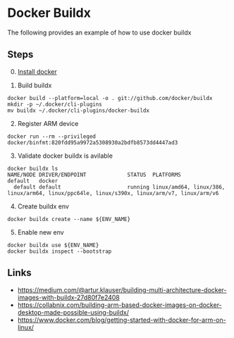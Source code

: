 # Docker Buildx 

The following provides an example of how to use docker buildx 

## Steps
0. [Install docker](docker_install.sh) 

1. Build buildx
```
docker build --platform=local -o . git://github.com/docker/buildx
mkdir -p ~/.docker/cli-plugins
mv buildx ~/.docker/cli-plugins/docker-buildx
```

2. Register ARM device 
```
docker run --rm --privileged docker/binfmt:820fdd95a9972a5308930a2bdfb8573dd4447ad3 

```

3. Validate docker buildx is avilable 
```
docker buildx ls
NAME/NODE DRIVER/ENDPOINT             STATUS  PLATFORMS
default   docker                              
  default default                     running linux/amd64, linux/386, linux/arm64, linux/ppc64le, linux/s390x, linux/arm/v7, linux/arm/v6
```

4. Create buildx env 
```
docker buildx create --name ${ENV_NAME}
```

5. Enable new env 
```
docker buildx use ${ENV_NAME}
docker buildx inspect --bootstrap
```

## Links 
* https://medium.com/@artur.klauser/building-multi-architecture-docker-images-with-buildx-27d80f7e2408
* https://collabnix.com/building-arm-based-docker-images-on-docker-desktop-made-possible-using-buildx/ 
* https://www.docker.com/blog/getting-started-with-docker-for-arm-on-linux/ 

